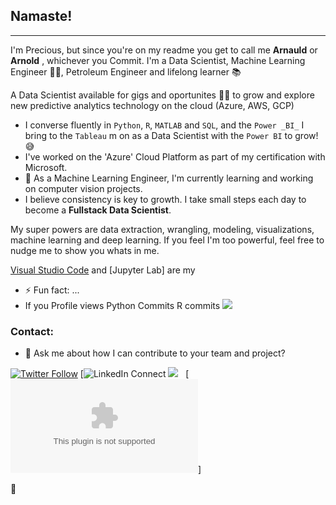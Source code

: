 ## Namaste!
----------------------

I'm Precious, but since you're on my readme you get to call me **Arnauld** or **Arnold** , whichever you Commit. I'm a Data Scientist, Machine Learning Engineer :man_technologist:, Petroleum Engineer and lifelong learner :books:

<!--
**Arnoldsynchron/Arnoldsynchron** is a ✨ _special_ ✨ repository because its `README.md` (this file) appears on your GitHub profile.
-->
A Data Scientist available for gigs and oportunites :office_worker: to grow and explore new predictive analytics technology on the cloud (Azure, AWS, GCP)

- I converse fluently in `Python`, `R`, `MATLAB` and `SQL`, and the `Power _BI_` I bring to the `Tableau` m on as a Data Scientist with the `Power BI` to grow! :sweat_smile:
- I've worked on the 'Azure' Cloud Platform as part of my certification with Microsoft. 
- 🌱 As a Machine Learning Engineer, I'm currently learning and working on computer vision projects. 
- I believe consistency is key to growth. I take small steps each day to become a **Fullstack Data Scientist**.

My super powers are data extraction, wrangling, modeling, visualizations, machine learning and deep learning. If you feel I'm too powerful, feel free to nudge me to show you whats in me.

[Visual Studio Code]()  and [Jupyter Lab] are my 
- ⚡ Fun fact: ...
- If you 
Profile views
Python Commits
R commits
<a href="mailto:arnoldsynchron@gmail.com?subject=Olá%20Stefany"><img src="https://img.shields.io/badge/gmail-%23D14836.svg?&style=for-the-badge&logo=gmail&logoColor=white" /></a>&nbsp;&nbsp;&nbsp;&nbsp;

### Contact:
- 💬 Ask me about how I can contribute to your team and project?


[![Twitter Follow](https://img.shields.io/twitter/follow/arnoldsynchron?label=Twitter%20Follow&style=social)](https://twitter.com/Arnoldsynchron)
[![LinkedIn Connect](https://www.linkedin.com/in/preciousonu/)
<a href="https://www.linkedin.com/in/preciousonu/"><img src="https://img.shields.io/badge/linkedin-%230077B5.svg?&style=for-the-badge&logo=linkedin&logoColor=white" /></a>&nbsp;&nbsp;
[![Email](arnoldsynchron@gmail.com)]

:clap:


